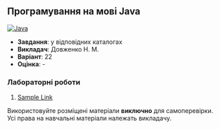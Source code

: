 ## Програмування на мові Java

[![Java](https://img.shields.io/badge/Java-E87000?style=for-the-badge&logo=coffeescript&logoColor=white)](#)

- **Завдання**: у відповідних каталогах
- **Викладач**: Довженко Н. М.
- **Варіант**: 22 
- **Оцінка**: -

### Лабораторні роботи
  1. [Sample Link](#)

Використовуйте розміщені матеріали **виключно** для самоперевірки. <br>
Усі права на навчальні матеріали належать викладачу.